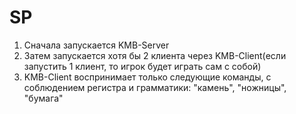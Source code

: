 # SP
1. Сначала запускается KMB-Server
2. Затем запускается хотя бы 2 клиента через KMB-Client(если запустить 1 клиент, то игрок будет играть сам с собой)
3. KMB-Client воспринимает только следующие команды, с соблюдением регистра и грамматики: "камень", "ножницы", "бумага"
